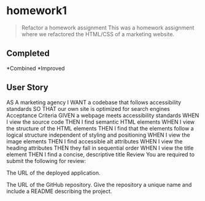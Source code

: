 # homework1
> Refactor a homework assignment
This was a homework assignment where we refactored the HTML/CSS of a marketing website.
## Completed
  *Combined
  *Improved
  
 

## User Story
AS A marketing agency
I WANT a codebase that follows accessibility standards
SO THAT our own site is optimized for search engines
Acceptance Criteria
GIVEN a webpage meets accessibility standards
WHEN I view the source code
THEN I find semantic HTML elements
WHEN I view the structure of the HTML elements
THEN I find that the elements follow a logical structure independent of styling and positioning
WHEN I view the image elements
THEN I find accessible alt attributes
WHEN I view the heading attributes
THEN they fall in sequential order
WHEN I view the title element
THEN I find a concise, descriptive title
Review
You are required to submit the following for review:

The URL of the deployed application.

The URL of the GitHub repository. Give the repository a unique name and include a README describing the project.
